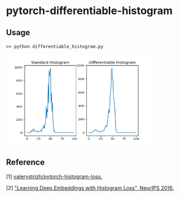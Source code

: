 # pytorch-differentiable-histogram

## Usage
```
>> python differentiable_histogram.py
```

<img src="demo.png" height="250" width="400">

## Reference

[1] [valerystrizh/pytorch-histogram-loss.](https://github.com/valerystrizh/pytorch-histogram-loss)

[2] ["Learning Deep Embeddings with Histogram Loss", NeurIPS 2016.](https://arxiv.org/pdf/1611.00822.pdf)
